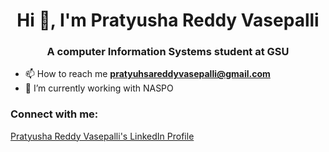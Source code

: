 <h1 align="center">Hi 👋, I'm Pratyusha Reddy Vasepalli</h1>
<h3 align="center">A computer Information Systems student at GSU</h3>

- 📫 How to reach me **pratyuhsareddyvasepalli@gmail.com**
- 🔭 I’m currently working with NASPO

<h3 align="left">Connect with me:</h3>
<p align="left">
<a href="https://www.linkedin.com/in/pratyushareddy-v-21173422b/" target="_blank">Pratyusha Reddy Vasepalli's LinkedIn Profile</a>
</p>



<!--
**pratyushareddyvasepalli30/pratyushareddyvasepalli30** is a ✨ _special_ ✨ repository because its `README.md` (this file) appears on your GitHub profile.

Here are some ideas to get you started:

- 🔭 I’m currently working on ...
- 🌱 I’m currently learning ...
- 👯 I’m looking to collaborate on ...
- 🤔 I’m looking for help with ...
- 💬 Ask me about ...
- 📫 How to reach me: ...
- 😄 Pronouns: ...
- ⚡ Fun fact: ...
-->

